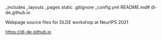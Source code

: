 _includes
_layouts
_pages
static
.gitignore
_config.yml
README.md# dl-de.github.io

Webpage source files for DLDE workshop at NeurIPS 2021

https://dl-de.github.io
